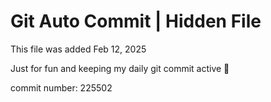 # Git Auto Commit | Hidden File

This file was added Feb 12, 2025

Just for fun and keeping my daily git commit active 🤪

commit number: 225502
